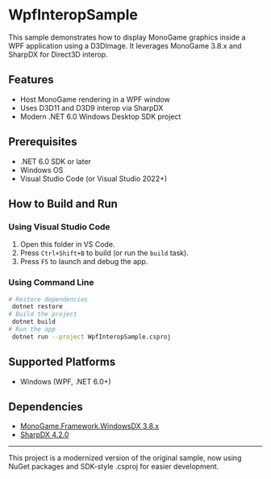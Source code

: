 # WpfInteropSample

This sample demonstrates how to display MonoGame graphics inside a WPF application using a D3DImage. It leverages MonoGame 3.8.x and SharpDX for Direct3D interop.

## Features
- Host MonoGame rendering in a WPF window
- Uses D3D11 and D3D9 interop via SharpDX
- Modern .NET 6.0 Windows Desktop SDK project

## Prerequisites
- .NET 6.0 SDK or later
- Windows OS
- Visual Studio Code (or Visual Studio 2022+)

## How to Build and Run

### Using Visual Studio Code
1. Open this folder in VS Code.
2. Press `Ctrl+Shift+B` to build (or run the `build` task).
3. Press `F5` to launch and debug the app.

### Using Command Line
```sh
# Restore dependencies
 dotnet restore
# Build the project
 dotnet build
# Run the app
 dotnet run --project WpfInteropSample.csproj
```

## Supported Platforms
- Windows (WPF, .NET 6.0+)

## Dependencies
- [MonoGame.Framework.WindowsDX 3.8.x](https://www.nuget.org/packages/MonoGame.Framework.WindowsDX)
- [SharpDX 4.2.0](https://www.nuget.org/packages/SharpDX)

---
This project is a modernized version of the original sample, now using NuGet packages and SDK-style .csproj for easier development.
